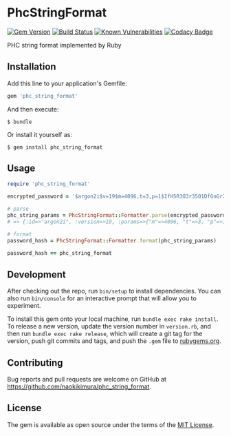 # PhcStringFormat

[![Gem Version](https://badge.fury.io/rb/phc_string_format.svg)](https://badge.fury.io/rb/phc_string_format)
[![Build Status](https://travis-ci.org/naokikimura/phc_string_format.svg?branch=master)](https://travis-ci.org/naokikimura/phc_string_format)
[![Known Vulnerabilities](https://snyk.io/test/github/naokikimura/phc_string_format/badge.svg?targetFile=Gemfile.lock)](https://snyk.io/test/github/naokikimura/phc_string_format?targetFile=Gemfile.lock)
[![Codacy Badge](https://api.codacy.com/project/badge/Grade/cbcb6fa3556447a4af16980f3cc6f1eb)](https://app.codacy.com/app/naokikimura/phc_string_format?utm_source=github.com&utm_medium=referral&utm_content=naokikimura/phc_string_format&utm_campaign=badger)

PHC string format implemented by Ruby

## Installation

Add this line to your application's Gemfile:

```ruby
gem 'phc_string_format'
```

And then execute:

    $ bundle

Or install it yourself as:

    $ gem install phc_string_format

## Usage

```ruby
require 'phc_string_format'

encrypted_password = '$argon2i$v=19$m=4096,t=3,p=1$IfH5R3O3r3501DfGnGr2rw$DfQ8Hv9R2eF2uBs1dR99IGjVjDl/rpkJIkaNyZ1g3pk'

# parse
phc_string_params = PhcStringFormat::Formatter.parse(encrypted_password)
# => {:id=>"argon2i", :version=>19, :params=>{"m"=>4096, "t"=>3, "p"=>1}, :salt=>"!\xF1\xF9Gs\xB7\xAF~t\xD47\xC6\x9Cj\xF6\xAF", :hash=>"\r\xF4<\x1E\xFFQ\xD9\xE1v\xB8\e5u\x1F} h\xD5\x8C9\x7F\xAE\x99\t\"F\x8D\xC9\x9D`\xDE\x99"}

# format
password_hash = PhcStringFormat::Formatter.format(phc_string_params)

password_hash == phc_string_format
```

## Development

After checking out the repo, run `bin/setup` to install dependencies. You can also run `bin/console` for an interactive prompt that will allow you to experiment.

To install this gem onto your local machine, run `bundle exec rake install`. To release a new version, update the version number in `version.rb`, and then run `bundle exec rake release`, which will create a git tag for the version, push git commits and tags, and push the `.gem` file to [rubygems.org](https://rubygems.org).

## Contributing

Bug reports and pull requests are welcome on GitHub at https://github.com/naokikimura/phc_string_format.

## License

The gem is available as open source under the terms of the [MIT License](https://opensource.org/licenses/MIT).
